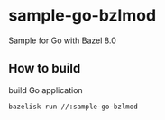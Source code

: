 # sample-go-bzlmod

Sample for Go with Bazel 8.0

## How to build

build Go application

```
bazelisk run //:sample-go-bzlmod
```

